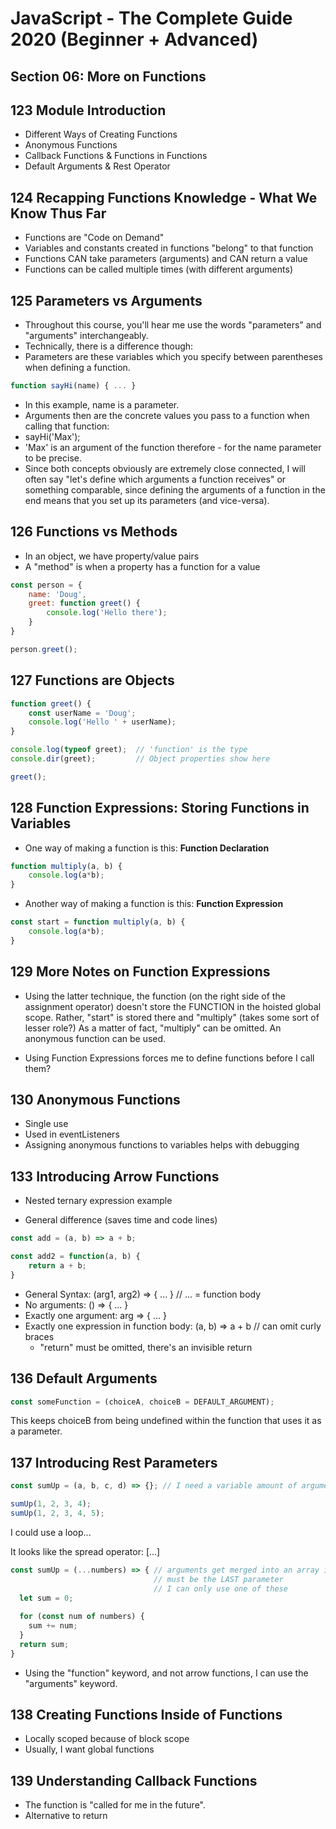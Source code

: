 # JavaScript - The Complete Guide 2020 (Beginner + Advanced)

## Section 06: More on Functions

## 123 Module Introduction
- Different Ways of Creating Functions
- Anonymous Functions
- Callback Functions & Functions in Functions
- Default Arguments & Rest Operator

## 124 Recapping Functions Knowledge - What We Know Thus Far
- Functions are "Code on Demand"
- Variables and constants created in functions "belong" to that function
- Functions CAN take parameters (arguments) and CAN return a value
- Functions can be called multiple times (with different arguments)

## 125 Parameters vs Arguments
- Throughout this course, you'll hear me use the words "parameters" and "arguments" interchangeably.
- Technically, there is a difference though:
- Parameters are these variables which you specify between parentheses when defining a function.

```javascript
function sayHi(name) { ... } 
```

- In this example, name is a parameter.
- Arguments then are the concrete values you pass to a function when calling that function:
- sayHi('Max');
- 'Max' is an argument of the function therefore - for the name parameter to be precise.
- Since both concepts obviously are extremely close connected, I will often say "let's define which arguments a function receives" or something comparable, since defining the arguments of a function in the end means that you set up its parameters (and vice-versa).

## 126 Functions vs Methods
- In an object, we have property/value pairs
- A "method" is when a property has a function for a value

```javascript
const person = {
    name: 'Doug',
    greet: function greet() {
        console.log('Hello there');
    }
}

person.greet();
```

## 127 Functions are Objects
```javascript
function greet() {
    const userName = 'Doug';
    console.log('Hello ' + userName);
}

console.log(typeof greet);  // 'function' is the type
console.dir(greet);         // Object properties show here

greet();
```

## 128 Function Expressions: Storing Functions in Variables
- One way of making a function is this: **Function Declaration**
```javascript
function multiply(a, b) {
    console.log(a*b);
}
```

- Another way of making a function is this: **Function Expression**
```javascript
const start = function multiply(a, b) {
    console.log(a*b);
}
```

## 129 More Notes on Function Expressions
- Using the latter technique, the function (on the right side of the assignment operator) doesn't store the FUNCTION in the hoisted global scope. Rather, "start" is stored there and "multiply" (takes some sort of lesser role?) As a matter of fact, "multiply" can be omitted. An anonymous function can be used.

- Using Function Expressions forces me to define functions before I call them?

## 130 Anonymous Functions
- Single use
- Used in eventListeners
- Assigning anonymous functions to variables helps with debugging

## 133 Introducing Arrow Functions
- Nested ternary expression example

- General difference (saves time and code lines)
```javascript
const add = (a, b) => a + b;

const add2 = function(a, b) {
    return a + b;
}
```

- General Syntax: (arg1, arg2) => { ... } // ... = function body
- No arguments: () => { ... }
- Exactly one argument: arg => { ... }
- Exactly one expression in function body: (a, b) => a + b // can omit curly braces
  - "return" must be omitted, there's an invisible return

## 136 Default Arguments

```javascript
const someFunction = (choiceA, choiceB = DEFAULT_ARGUMENT);
```

This keeps choiceB from being undefined within the function that uses it as a parameter.

## 137 Introducing Rest Parameters

```javascript
const sumUp = (a, b, c, d) => {}; // I need a variable amount of arguments

sumUp(1, 2, 3, 4);
sumUp(1, 2, 3, 4, 5);
```

I could use a loop...

It looks like the spread operator: [...]

```javascript
const sumUp = (...numbers) => { // arguments get merged into an array inside the function
                                // must be the LAST parameter
                                // I can only use one of these
  let sum = 0;
  
  for (const num of numbers) {
    sum += num;
  }
  return sum;
}
```

- Using the "function" keyword, and not arrow functions, I can use the "arguments" keyword.

## 138 Creating Functions Inside of Functions
- Locally scoped because of block scope
- Usually, I want global functions

## 139 Understanding Callback Functions
- The function is "called for me in the future".
- Alternative to return